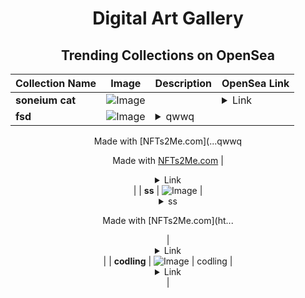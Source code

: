 <div align="center">

# Digital Art Gallery

## Trending Collections on OpenSea

| Collection Name                       | Image                                                                                     | Description                       | OpenSea Link                                                                                          |
|---------------------------------------|-------------------------------------------------------------------------------------------|-----------------------------------|--------------------------------------------------------------------------------------------------------|
| **soneium cat** | ![Image](https://i.seadn.io/s/raw/files/271d7caa801491e1fb6c5923e92aa026.jpg?w=500&auto=format?w=200&auto=format) |  | <details><summary>Link</summary>[soneium cat](https://opensea.io/collection/soneium-cat-10)</details> |
| **fsd** | ![Image](https://i.seadn.io/s/raw/files/c4ec19d5e19cc3601e3fb5bb3f274fa3.webp?w=500&auto=format?w=200&auto=format) | <details><summary>qwwq

Made with [NFTs2Me.com](...</summary>qwwq

Made with [NFTs2Me.com](https://nfts2me.com/)</details> | <details><summary>Link</summary>[fsd](https://opensea.io/collection/fsd-157)</details> |
| **ss** | ![Image](https://i.seadn.io/s/raw/files/26ca8af961fe990b09a68a6577e02d74.jpg?w=500&auto=format?w=200&auto=format) | <details><summary>ss

Made with [NFTs2Me.com](ht...</summary>ss

Made with [NFTs2Me.com](https://nfts2me.com/)</details> | <details><summary>Link</summary>[ss](https://opensea.io/collection/ss-339)</details> |
| **codling** | ![Image](https://i.seadn.io/s/raw/files/6f1a8c3dc7fd4b9637334a7143b98aa7.jpg?w=500&auto=format?w=200&auto=format) | codling | <details><summary>Link</summary>[codling](https://opensea.io/collection/codling)</details> |

</div>